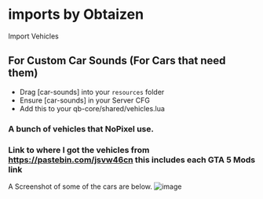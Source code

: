 # imports by Obtaizen
Import Vehicles

## For Custom Car Sounds (For Cars that need them)

* Drag [car-sounds] into your `resources` folder
* Ensure [car-sounds] in your Server CFG
* Add this to your qb-core/shared/vehicles.lua

### A bunch of vehicles that NoPixel use.

### Link to where I got the vehicles from https://pastebin.com/jsvw46cn this includes each GTA 5 Mods link

A Screenshot of some of the cars are below.
![image](https://i.imgur.com/xqbQb7p.jpg)
